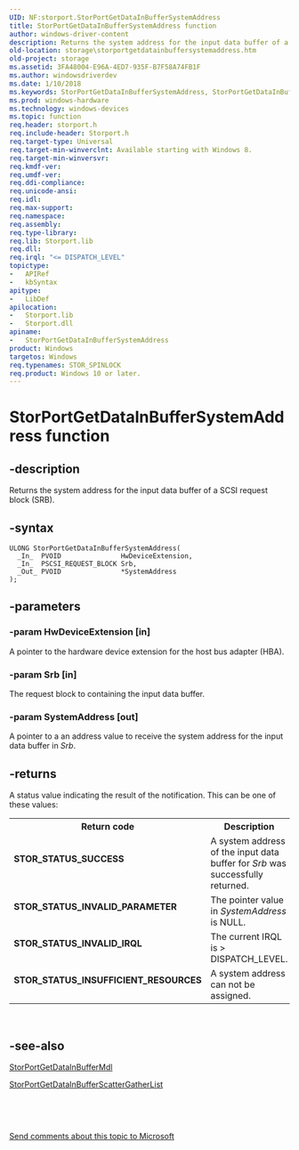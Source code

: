 ```yaml
---
UID: NF:storport.StorPortGetDataInBufferSystemAddress
title: StorPortGetDataInBufferSystemAddress function
author: windows-driver-content
description: Returns the system address for the input data buffer of a SCSI request block (SRB).
old-location: storage\storportgetdatainbuffersystemaddress.htm
old-project: storage
ms.assetid: 3FA48004-E96A-4ED7-935F-B7F58A74FB1F
ms.author: windowsdriverdev
ms.date: 1/10/2018
ms.keywords: StorPortGetDataInBufferSystemAddress, StorPortGetDataInBufferSystemAddress routine [Storage Devices], storage.storportgetdatainbuffersystemaddress, storport/StorPortGetDataInBufferSystemAddress
ms.prod: windows-hardware
ms.technology: windows-devices
ms.topic: function
req.header: storport.h
req.include-header: Storport.h
req.target-type: Universal
req.target-min-winverclnt: Available starting with Windows 8.
req.target-min-winversvr: 
req.kmdf-ver: 
req.umdf-ver: 
req.ddi-compliance: 
req.unicode-ansi: 
req.idl: 
req.max-support: 
req.namespace: 
req.assembly: 
req.type-library: 
req.lib: Storport.lib
req.dll: 
req.irql: "<= DISPATCH_LEVEL"
topictype:
-	APIRef
-	kbSyntax
apitype:
-	LibDef
apilocation:
-	Storport.lib
-	Storport.dll
apiname:
-	StorPortGetDataInBufferSystemAddress
product: Windows
targetos: Windows
req.typenames: STOR_SPINLOCK
req.product: Windows 10 or later.
---
```


# StorPortGetDataInBufferSystemAddress function


## -description


Returns the system address for the input data buffer  of a SCSI request block (SRB).


## -syntax


````
ULONG StorPortGetDataInBufferSystemAddress(
  _In_  PVOID               HwDeviceExtension,
  _In_  PSCSI_REQUEST_BLOCK Srb,
  _Out_ PVOID               *SystemAddress
);
````


## -parameters




### -param HwDeviceExtension [in]

A pointer to the hardware device extension for the host bus adapter (HBA).


### -param Srb [in]

The request block to containing the input data buffer.


### -param SystemAddress [out]

A pointer to  a an  address  value to receive the system address for the input data buffer in <i>Srb</i>.


## -returns



A status value indicating the result of the notification. This can be one of these values:

<table>
<tr>
<th>Return code</th>
<th>Description</th>
</tr>
<tr>
<td width="40%">
<dl>
<dt><b>STOR_STATUS_SUCCESS</b></dt>
</dl>
</td>
<td width="60%">
A system address of the input data buffer for <i>Srb</i> was successfully returned.

</td>
</tr>
<tr>
<td width="40%">
<dl>
<dt><b>STOR_STATUS_INVALID_PARAMETER</b></dt>
</dl>
</td>
<td width="60%">
The pointer value in <i>SystemAddress</i> is NULL.

</td>
</tr>
<tr>
<td width="40%">
<dl>
<dt><b>STOR_STATUS_INVALID_IRQL</b></dt>
</dl>
</td>
<td width="60%">
The current IRQL is &gt; DISPATCH_LEVEL.

</td>
</tr>
<tr>
<td width="40%">
<dl>
<dt><b>STOR_STATUS_INSUFFICIENT_RESOURCES</b></dt>
</dl>
</td>
<td width="60%">
A system address can not be assigned.

</td>
</tr>
</table>
 




## -see-also

<a href="..\storport\nf-storport-storportgetdatainbuffermdl.md">StorPortGetDataInBufferMdl</a>



<a href="..\storport\nf-storport-storportgetdatainbufferscattergatherlist.md">StorPortGetDataInBufferScatterGatherList</a>



 

 

<a href="mailto:wsddocfb@microsoft.com?subject=Documentation%20feedback [storage\storage]:%20StorPortGetDataInBufferSystemAddress routine%20 RELEASE:%20(1/10/2018)&amp;body=%0A%0APRIVACY STATEMENT%0A%0AWe use your feedback to improve the documentation. We don't use your email address for any other purpose, and we'll remove your email address from our system after the issue that you're reporting is fixed. While we're working to fix this issue, we might send you an email message to ask for more info. Later, we might also send you an email message to let you know that we've addressed your feedback.%0A%0AFor more info about Microsoft's privacy policy, see http://privacy.microsoft.com/en-us/default.aspx." title="Send comments about this topic to Microsoft">Send comments about this topic to Microsoft</a>

